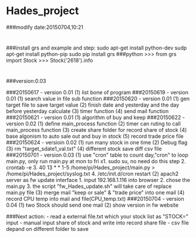 # Hades_project

###modify date:20150704,10:21
#
###install grs and example and step:
	sudo apt-get install python-dev
	sudp apt-get install python-pip
	sudo pip install grs
###python
	>>> from grs import Stock
	>>> Stock('2618').info
#
###version:0.03

###20150617 - version 0.01
			(1) list bone of program
###20150619 - version 0.01
			(1) search value in file sub function
###20150620 - version 0.01
			(1) gen target file to save target value
			(2) finish date and yesterday and the day before yesterday calculate
			(3) timer function
			(4) send mail function
###20150621 - version 0.01
			(1) algorithm of buy and keep
###20150622 - version 0.02
			(1) define main_process function
			(2) timer can ruting to call main_process function
			(3) create share folder for record share of stock
			(4) base algonism to auto sale out and buy in stock
			(5) record trade price file
###20150624 - versioin 0.02
			(1) run many stock in one time
			(2) Debug flag
			(3) rm "target_sdate1_val.txt"
			(4) different stock save diff csv file
###20150701 - version 0.03
			(1) use "cron" table to count day,"cron" to loop main.py, only run main.py at mon to fri
				x1. sudo su, no need do this step
				2. crontab -e
				3. 40 13 * * 1-5 /home/pi/Hades_project/main.py > /home/pi/Hades_project/syslog.txt
				4. /etc/init.d/cron restart
			(2) apach2 server as fw update interface
				1. input 192.168.1.116 into browser
				2. chose the main.py 
				3. the script "fw_Hades_update.sh" will take care of replace main.py file 
			(3) merge mail "keep or sale" & "trade price" into one mail
			(4) record CPU temp into mail and file(CPU_temp.txt)
###20150704 - version 0.04
			(1) two Stock should send one mail
			(2) show version in fw website

###Next action:
			*-* read a external file.txt which your stock list as "STOCK=" input
			*-* manual input share of stock and write into record share file 
			*-* csv file depand on different folder to save
